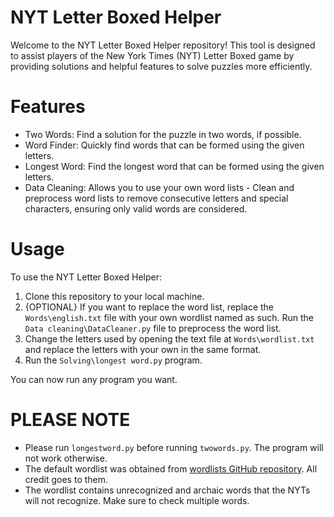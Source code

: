 # **NYT Letter Boxed Helper**

Welcome to the NYT Letter Boxed Helper repository! This tool is designed to assist players of the New York Times (NYT) Letter Boxed game by providing solutions and helpful features to solve puzzles more efficiently.

# **Features**
- Two Words: Find a solution for the puzzle in two words, if possible.
- Word Finder: Quickly find words that can be formed using the given letters.
- Longest Word: Find the longest word that can be formed using the given letters.
- Data Cleaning: Allows you to use your own word lists - Clean and preprocess word lists to remove consecutive letters and special characters, ensuring only valid words are considered.

# **Usage**
To use the NYT Letter Boxed Helper:

1. Clone this repository to your local machine.
2. {OPTIONAL} If you want to replace the word list, replace the `Words\english.txt` file with your own wordlist named as such. 
Run the `Data cleaning\DataCleaner.py` file to preprocess the word list.
3. Change the letters used by opening the text file at `Words\wordlist.txt` and replace the letters with your own in the same format.
4. Run the `Solving\longest word.py` program.

You can now run any program you want.

# **PLEASE NOTE**

- Please run `longestword.py` before running `twowords.py`. The program will not work otherwise.
- The default wordlist was obtained from [wordlists GitHub repository](https://github.com/xajkep/wordlists/tree/master). All credit goes to them.
- The wordlist contains unrecognized and archaic words that the NYTs will not recognize. Make sure to check multiple words.
